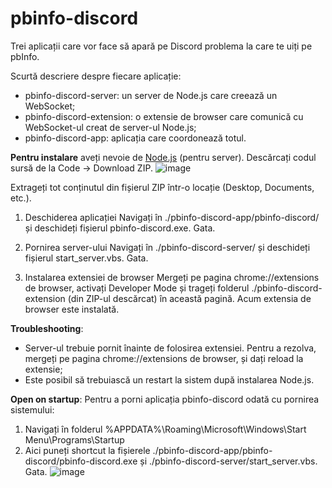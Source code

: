 # pbinfo-discord
Trei aplicații care vor face să apară pe Discord problema la care te uiți pe pbInfo.

Scurtă descriere despre fiecare aplicație:
- pbinfo-discord-server: un server de Node.js care creează un WebSocket;
- pbinfo-discord-extension: o extensie de browser care comunică cu WebSocket-ul creat de server-ul Node.js;
- pbinfo-discord-app: aplicația care coordonează totul.


**Pentru instalare** aveți nevoie de [Node.js](https://nodejs.org/en/) (pentru server). Descărcați codul sursă de la Code -> Download ZIP. ![image](https://user-images.githubusercontent.com/68049793/179476399-34a5e0f5-d8d4-425f-81f6-51d14b8600a9.png)

Extrageți tot conținutul din fișierul ZIP într-o locație (Desktop, Documents, etc.).

1) Deschiderea aplicației
Navigați în ./pbinfo-discord-app/pbinfo-discord/ și deschideți fișierul pbinfo-discord.exe. Gata.

2) Pornirea server-ului
Navigați în ./pbinfo-discord-server/ și deschideți fișierul start_server.vbs. Gata.

3) Instalarea extensiei de browser
Mergeți pe pagina chrome://extensions de browser, activați Developer Mode și trageți folderul ./pbinfo-discord-extension (din ZIP-ul descărcat) în această pagină. Acum extensia de browser este instalată.


**Troubleshooting**:
- Server-ul trebuie pornit înainte de folosirea extensiei. Pentru a rezolva, mergeți pe pagina chrome://extensions de browser, și dați reload la extensie;
- Este posibil să trebuiască un restart la sistem după instalarea Node.js.


**Open on startup**:
Pentru a porni aplicația pbinfo-discord odată cu pornirea sistemului:
1) Navigați în folderul %APPDATA%\Roaming\Microsoft\Windows\Start Menu\Programs\Startup
2) Aici puneți shortcut la fișierele ./pbinfo-discord-app/pbinfo-discord/pbinfo-discord.exe și ./pbinfo-discord-server/start_server.vbs. Gata.
![image](https://user-images.githubusercontent.com/68049793/179478823-41a044c8-0dd2-49d5-92a4-5fa55f8b12ba.png)
